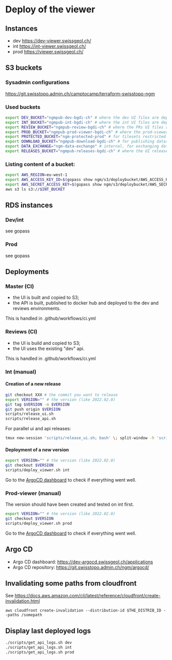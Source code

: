 # Deploy of the viewer

## Instances

- dev https://dev-viewer.swissgeol.ch/
- int https://int-viewer.swissgeol.ch/
- prod https://viewer.swissgeol.ch/

## S3 buckets

### Sysadmin configurations

https://git.swisstopo.admin.ch/camptocamp/terraform-swisstopo-ngm

### Used buckets
```bash
export DEV_BUCKET="ngmpub-dev-bgdi-ch" # where the dev UI files are deployed
export INT_BUCKET="ngmpub-int-bgdi-ch" # where the int UI files are deployed
export REVIEW_BUCKET="ngmpub-review-bgdi-ch" # where the PRs UI files are deployed
export PROD_BUCKET="ngmpub-prod-viewer-bgdi-ch" # where the prod-viewer UI files are deployed
export PROTECTED_BUCKET="ngm-protected-prod" # for tilesets restricted by cognito
export DOWNLOAD_BUCKET="ngmpub-download-bgdi-ch" # for publishing dataset sources
export DATA_EXCHANGE="ngm-data-exchange" # internal, for exchanging data (not accessible)
export RELEASES_BUCKET="ngmpub-releases-bgdi-ch" # where the UI releases are published
```

### Listing content of a bucket:
```bash
export AWS_REGION=eu-west-1
export AWS_ACCESS_KEY_ID=$(gopass show ngm/s3/deploybucket/AWS_ACCESS_KEY_ID)
export AWS_SECRET_ACCESS_KEY=$(gopass show ngm/s3/deploybucket/AWS_SECRET_ACCESS_KEY)
aws s3 ls s3://$INT_BUCKET
```


## RDS instances

### Dev/int

see gopass

### Prod

see gopass


## Deployments

### Master (CI)

- the UI is built and copied to S3;
- the API is built, published to docker hub and deployed to the dev and reviews environments.

This is handled in .github/workflows/ci.yml

### Reviews (CI)

- the UI is build and copied to S3;
- the UI uses the existing "dev" api.

This is handled in .github/workflows/ci.yml

### Int (manual)

#### Creation of a new release

```bash
git checkout XXX # the commit you want to release
export VERSION="" # the version (like 2022.02.0)
git tag $VERSION -m $VERSION
git push origin $VERSION
scripts/release_ui.sh
scripts/release_api.sh
```

For parallel ui and api releases:

```bash
tmux new-session 'scripts/release_ui.sh; bash' \; split-window -h 'scripts/release_api.sh; bash'
```

#### Deployment of a new version

```bash
export VERSION="" # the version (like 2022.02.0)
git checkout $VERSION
scripts/deploy_viewer.sh int
```

Go to the [ArgoCD dashboard](#argocd) to check if everything went well.

### Prod-viewer (manual)

The version should have been created and tested on int first.

```bash
export VERSION="" # the version (like 2022.02.0)
git checkout $VERSION
scripts/deploy_viewer.sh prod
```
Go to the [ArgoCD dashboard](#argocd) to check if everything went well.

## Argo CD <a name="argocd"></a>

* Argo CD dashboard: https://dev-argocd.swissgeol.ch/applications
* Argo CD repository: https://git.swisstopo.admin.ch/ngm/argocd/

## Invalidating some paths from cloudfront

See https://docs.aws.amazon.com/cli/latest/reference/cloudfront/create-invalidation.html

```
aws cloudfront create-invalidation --distribution-id $THE_DISTRIB_ID --paths /somepath
```

## Display last deployed logs

```bash
./scripts/get_api_logs.sh dev
./scripts/get_api_logs.sh int
./scripts/get_api_logs.sh prod
```
